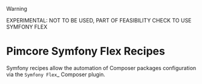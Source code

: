 > [!WARNING]  
> EXPERIMENTAL: NOT TO BE USED, PART OF FEASIBILITY CHECK TO USE SYMFONY FLEX
>


Pimcore Symfony Flex Recipes
===============

Symfony recipes allow the automation of Composer packages configuration via the
`Symfony Flex`_ Composer plugin.

